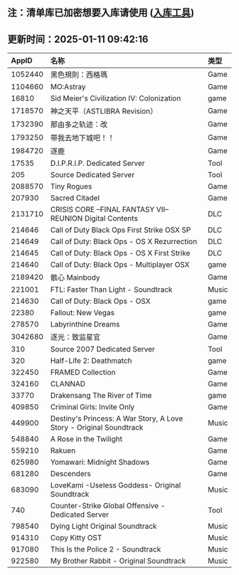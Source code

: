 ## 注：清单库已加密想要入库请使用 ([入库工具](https://github.com/BlankTMing/ManifestAutoUpdate/releases))

## 更新时间：2025-01-11 09:42:16
| AppID | 名称 | 类型  |
| :-------------------- | :----------------------------- | :----------- |
| 1052440 | 黑色規則：西格瑪| Game |
| 1104660 | MO:Astray| Game |
| 16810 | Sid Meier's Civilization IV: Colonization| game |
| 1718570 | 神之天平（ASTLIBRA Revision）| Game |
| 1732390 | 那由多之轨迹：改| Game |
| 1793250 | 带我去地下城吧！！| Game |
| 1984720 | 逐鹿| Game |
| 17535 | D.I.P.R.I.P. Dedicated Server| Tool |
| 205 | Source Dedicated Server| Tool |
| 2088570 | Tiny Rogues| Game |
| 207930 | Sacred Citadel| Game |
| 2131710 | CRISIS CORE –FINAL FANTASY VII– REUNION Digital Contents| DLC |
| 214646 | Call of Duty Black Ops First Strike OSX SP| DLC |
| 214649 | Call of Duty: Black Ops - OS X Rezurrection| DLC |
| 214645 | Call of Duty: Black Ops - OS X First Strike| DLC |
| 214640 | Call of Duty: Black Ops - Multiplayer OSX| game |
| 2189420 | 骸心 Mainbody| Game |
| 221001 | FTL: Faster Than Light - Soundtrack| Music |
| 214630 | Call of Duty: Black Ops - OSX| game |
| 22380 | Fallout: New Vegas| game |
| 278570 | Labyrinthine Dreams| Game |
| 3042680 | 逐光：致监星官| Game |
| 310 | Source 2007 Dedicated Server| Tool |
| 320 | Half-Life 2: Deathmatch| game |
| 322450 | FRAMED Collection| Game |
| 324160 | CLANNAD| Game |
| 33770 | Drakensang The River of Time| game |
| 409850 | Criminal Girls: Invite Only| Game |
| 449900 | Destiny's Princess: A War Story, A Love Story - Original Soundtrack| Music |
| 548840 | A Rose in the Twilight| Game |
| 559210 | Rakuen| Game |
| 625980 | Yomawari: Midnight Shadows| Game |
| 681280 | Descenders| Game |
| 683090 | LoveKami -Useless Goddess- Original Soundtrack| Music |
| 740 | Counter-Strike Global Offensive - Dedicated Server| Tool |
| 798540 | Dying Light Original Soundtrack| Music |
| 914310 | Copy Kitty OST| Music |
| 917080 | This Is the Police 2 - Soundtrack| Music |
| 922580 | My Brother Rabbit - Original Soundtrack| Music |
